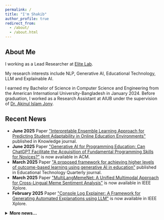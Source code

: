 ```yaml
---
permalink: /
title: "I'm Shakib"
author_profile: true
redirect_from:
  - /about/
  - /about.html
---
```


## About Me

I working as a Lead Researcher at <a href="https://www.elitelab.ai" target="_blank" rel="noopener noreferrer">Elite Lab</a>.

My research interests include NLP, Generative AI, Educational Technology, LLM and Explainable AI.

I earned my Bachelor of Science in Computer Science and Engineering from the American International University-Bangladesh in January 2024. Before graduation, I worked as a Research Assistant at AIUB under the supervision of <a href="https://www.researchgate.net/profile/Akinul_Jony" target="_blank" rel="noopener noreferrer">Dr. Akinul Islam Jony</a>.

## Recent News

- **June 2025** Paper ["Interpretable Ensemble Learning Approach for Predicting Student Adaptability in Online Education Environments"](https://www.mdpi.com/2673-9585/5/2/10) published in Knowledge journal.
- **June 2025** Paper ["Generative AI for Programming Education: Can ChatGPT Facilitate the Acquisition of Fundamental Programming Skills for Novices?"](https://dl.acm.org/doi/10.1145/3723178.3723268) is now available in ACM.
- **March 2025** Paper ["A proposed framework for achieving higher levels of outcome-based learning using generative AI in education"](https://acnsci.org/journal/index.php/etq/article/view/788) published in Educational Technology Quarterly journal.
- **March 2025** Paper ["MultiLangMemeNet: A Unified Multimodal Approach for Cross-Lingual Meme Sentiment Analysis"](https://ieeexplore.ieee.org/document/10903352) is now available in IEEE Xplore.
- **February 2025** Paper ["Console Log Explainer: A Framework for Generating Automated Explanations using LLM"](https://ieeexplore.ieee.org/document/10863559) is now available in IEEE Xplore.
<details>
  <summary><strong>More news...</strong></summary>
  <ul>
    <li><strong>November, 2024</strong> Three of our papers accepted at <a href="https://iccit.org.bd/2024/">27th ICCIT 2024</a>.</li>
    <li><strong>October, 2024</strong> Paper published at IEEE Access (Impact Factor: 3.4) titled <a href="https://ieeexplore.ieee.org/document/10681094">"The Generative AI Landscape in Education: Mapping the Terrain of Opportunities, Challenges and Student Perception"</a>.</li>
    <li><strong>September, 2024</strong> Paper accepted at <a href="https://www.icmla-conference.org/icmla24/index.php">23rd ICMLA 2024</a> titled "MultiLangMemeNet: A Unified Multimodal Approach for Cross-Lingual Meme Sentiment Analysis". Acceptance rate: 24.3%.</li>
    <li><strong>September, 2024</strong> Presented paper at the <a href="https://aibthings.com/">2nd AIBThings 2024</a> Conference titled "Console Log Explainer: A Framework for Generating Automated Explanations using LLM."</li>
    <li><strong>August, 2024</strong> Three research papers accepted at <a href="https://icca.aiub.edu/">3rd ICCA 2024</a>.</li>
  </ul>
</details>


